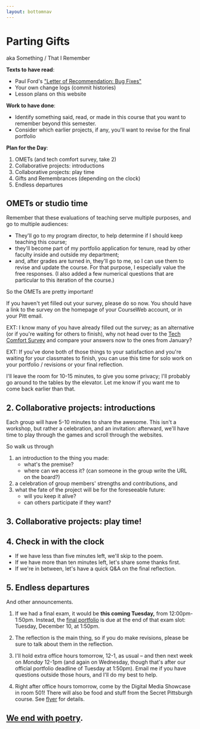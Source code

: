 ```yaml
---
layout: bottomnav
---
```


# Parting Gifts
aka Something / That I Remember

**Texts to have read**:

* Paul Ford's <a href="https://www.nytimes.com/2019/06/11/magazine/letter-of-recommendation-bug-fixes-git.html">"Letter of Recommendation: Bug Fixes"</a>
* Your own change logs (commit histories)
* Lesson plans on this website

**Work to have done**:

* Identify something said, read, or made in this course that you want to remember beyond this semester.
* Consider which earlier projects, if any, you'll want to revise for the final portfolio

**Plan for the Day**:

1. OMETs (and tech comfort survey, take 2)
2. Collaborative projects: introductions
3. Collaborative projects: play time
4. Gifts and Remembrances (depending on the clock)
5. Endless departures

## OMETs or studio time

<div class="alert alert-info">
Remember that these evaluations of teaching serve multiple purposes, and go to multiple audiences:
<ul>
<li>They'll go to my program director, to help determine if I should keep teaching this course; <!-- for adjuncts, that may make the difference in whether they get renewed again at all --></li>
<li>they'll become part of my portfolio application for tenure, read by other faculty inside and outside my department; <!-- again: renewal. also: promotion --></li>
<li>and, after grades are turned in, they'll go to me, so I can use them to revise and update the course. For that purpose, I especially value the free responses. (I also added a few numerical questions that are particular to this iteration of the course.)</li>
</ul>
</div>

So the OMETs are pretty important!

<div class="alert alert-white">
If you haven't yet filled out your survey, please do so now. You should have a link to the survey on the homepage of your CourseWeb account, or in your Pitt email.

EXT: I know many of you have already filled out the survey; as an alternative (or if you're waiting for others to finish), why not head over to the <a href="http://bit.ly/cdm-tech-survey">Tech Comfort Survey</a> and compare your answers now to the ones from January?
</div>

EXT: If you've done both of those things to your satisfaction and you're waiting for your classmates to finish, you can use this time for solo work on your portfolio / revisions or your final reflection.


I'll leave the room for 10-15 minutes, to give you some privacy; I'll probably go around to the tables by the elevator. Let me know if you want me to come back earlier than that.


## 2. Collaborative projects: introductions

Each group will have 5-10 minutes to share the awesome. This isn't a workshop, but rather a celebration, and an invitation: afterward, we'll have time to play through the games and scroll through the websites.

So walk us through
<ol class="lower-alpha">
<li>an introduction to the thing you made:
  <ul>
    <li>what's the premise?</li>
    <li>where can we access it? (can someone in the group write the URL on the board?)</li>
  </ul>  
</li>
<li>a celebration of group members' strengths and contributions<!--remember that from the criteria?-->, and</li>
<li>what the fate of the project will be for the foreseeable future:
    <ul>
        <li>will you keep it alive?</li>
        <li>can others participate if they want?</li>
    </ul>
</li>
</ol>

## 3. Collaborative projects: play time!

## 4. Check in with the clock

* If we have less than five minutes left, we'll skip to the poem.
* If we have more than ten minutes left, let's share some thanks first.
* If we're in between, let's have a quick Q&A on the final reflection.


## 5. Endless departures

And other announcements.

1. If we had a final exam, it would be **this coming Tuesday,** from 12:00pm-1:50pm. Instead, the [final portfolio]({{site.github.url}}//uploads/handout--final-portfolio-prompt.docx) is due at the end of that exam slot: Tuesday, December 10, at 1:50pm.

2. The reflection is the main thing, so if you do make revisions, please be sure to talk about them in the reflection.

3. I'll hold extra office hours tomorrow, 12-1, as usual – and then next week on _Monday_ 12-1pm (and again on Wednesday, though that's after our official portfolio deadline of Tuesday at 1:50pm). Email me if you have questions outside those hours, and I'll do my best to help.

4. Right after office hours tomorrow, come by the Digital Media Showcase in room 501! There will also be food and stuff from the Secret Pittsburgh course. See <a href="../uploads/showcase-flyer-2019fall.pdf">flyer</a> for details.


## [We end with poetry](https://merwinconservancy.org/2019/03/now-it-is-clear-by-w-s-merwin-2/).
